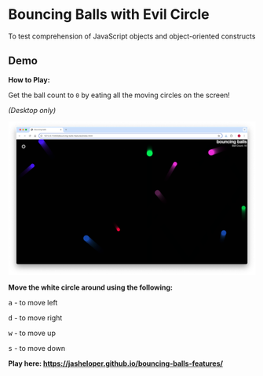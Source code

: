 # Bouncing Balls with Evil Circle
To test comprehension of JavaScript objects and object-oriented constructs

## Demo

**How to Play:**

Get the ball count to `0` by eating all the moving circles on the screen! 

*(Desktop only)*

![Evil Circle Game](https://raw.githubusercontent.com/jasheloper/bouncing-balls-features/main/evil-circle-game-m.png)


**Move the white circle around using the following:**

<kbd>a</kbd> - to move left 

<kbd>d</kbd> - to move right

<kbd>w</kbd> - to move up  

<kbd>s</kbd> - to move down

**Play here: https://jasheloper.github.io/bouncing-balls-features/**


